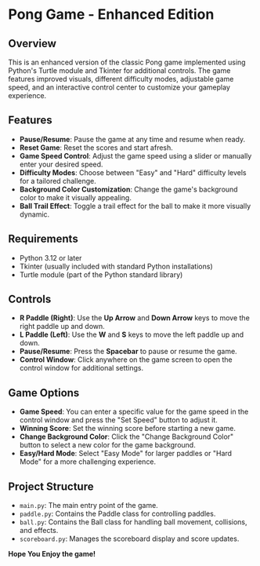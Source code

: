 # Pong Game - Enhanced Edition

## Overview

This is an enhanced version of the classic Pong game implemented using Python's Turtle module and Tkinter for additional controls. The game features improved visuals, different difficulty modes, adjustable game speed, and an interactive control center to customize your gameplay experience.

## Features

- **Pause/Resume**: Pause the game at any time and resume when ready.
- **Reset Game**: Reset the scores and start afresh.
- **Game Speed Control**: Adjust the game speed using a slider or manually enter your desired speed.
- **Difficulty Modes**: Choose between "Easy" and "Hard" difficulty levels for a tailored challenge.
- **Background Color Customization**: Change the game's background color to make it visually appealing.
- **Ball Trail Effect**: Toggle a trail effect for the ball to make it more visually dynamic.

## Requirements

- Python 3.12 or later
- Tkinter (usually included with standard Python installations)
- Turtle module (part of the Python standard library)

## Controls

- **R Paddle (Right)**: Use the **Up Arrow** and **Down Arrow** keys to move the right paddle up and down.
- **L Paddle (Left)**: Use the **W** and **S** keys to move the left paddle up and down.
- **Pause/Resume**: Press the **Spacebar** to pause or resume the game.
- **Control Window**: Click anywhere on the game screen to open the control window for additional settings.

## Game Options

- **Game Speed**: You can enter a specific value for the game speed in the control window and press the "Set Speed" button to adjust it.
- **Winning Score**: Set the winning score before starting a new game.
- **Change Background Color**: Click the "Change Background Color" button to select a new color for the game background.
- **Easy/Hard Mode**: Select "Easy Mode" for larger paddles or "Hard Mode" for a more challenging experience.

## Project Structure

- `main.py`: The main entry point of the game.
- `paddle.py`: Contains the Paddle class for controlling paddles.
- `ball.py`: Contains the Ball class for handling ball movement, collisions, and effects.
- `scoreboard.py`: Manages the scoreboard display and score updates.


**Hope You Enjoy the game!**



